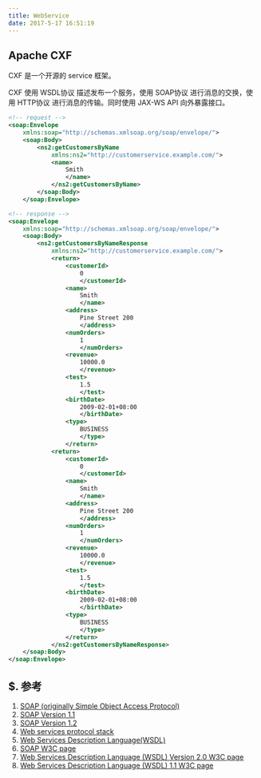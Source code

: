 ```yaml
---
title: WebService
date: 2017-5-17 16:51:19
---
```


## Apache CXF

CXF 是一个开源的 service 框架。

CXF 使用 WSDL协议 描述发布一个服务，使用 SOAP协议 进行消息的交换，使用 HTTP协议 进行消息的传输。同时使用 JAX-WS API 向外暴露接口。

``` xml
<!-- request -->
<soap:Envelope
    xmlns:soap="http://schemas.xmlsoap.org/soap/envelope/">
    <soap:Body>
        <ns2:getCustomersByName
            xmlns:ns2="http://customerservice.example.com/">
            <name>
                Smith
                </name>
            </ns2:getCustomersByName>
        </soap:Body>
    </soap:Envelope>

<!-- response -->
<soap:Envelope
    xmlns:soap="http://schemas.xmlsoap.org/soap/envelope/">
    <soap:Body>
        <ns2:getCustomersByNameResponse
            xmlns:ns2="http://customerservice.example.com/">
            <return>
                <customerId>
                    0
                    </customerId>
                <name>
                    Smith
                    </name>
                <address>
                    Pine Street 200
                    </address>
                <numOrders>
                    1
                    </numOrders>
                <revenue>
                    10000.0
                    </revenue>
                <test>
                    1.5
                    </test>
                <birthDate>
                    2009-02-01+08:00
                    </birthDate>
                <type>
                    BUSINESS
                    </type>
                </return>
            <return>
                <customerId>
                    0
                    </customerId>
                <name>
                    Smith
                    </name>
                <address>
                    Pine Street 200
                    </address>
                <numOrders>
                    1
                    </numOrders>
                <revenue>
                    10000.0
                    </revenue>
                <test>
                    1.5
                    </test>
                <birthDate>
                    2009-02-01+08:00
                    </birthDate>
                <type>
                    BUSINESS
                    </type>
                </return>
            </ns2:getCustomersByNameResponse>
    </soap:Body>
</soap:Envelope>

```

## $. 参考
1. [SOAP (originally Simple Object Access Protocol)](https://en.wikipedia.org/wiki/SOAP)
2. [SOAP Version 1.1](https://www.w3.org/TR/2000/NOTE-SOAP-20000508/)
2. [SOAP Version 1.2](https://www.w3.org/TR/soap12-part1/)
3. [Web services protocol stack](https://en.wikipedia.org/wiki/Web_services_protocol_stack)
4. [Web Services Description Language(WSDL)](https://en.wikipedia.org/wiki/Web_Services_Description_Language)
5. [SOAP W3C page](https://www.w3.org/TR/soap/)
6. [Web Services Description Language (WSDL) Version 2.0 W3C page](https://www.w3.org/TR/wsdl20/)
7. [Web Services Description Language (WSDL) 1.1 W3C page](https://www.w3.org/TR/wsdl)
